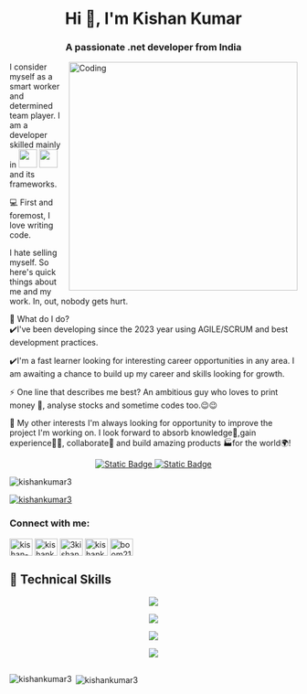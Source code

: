 <h1 align="center">Hi 👋, I'm Kishan Kumar</h1>
<h3 align="center">A passionate .net developer from India</h3>
<a href="https://kishan-kumar.vercel.app/">
    <img align="right" alt="Coding" width="400" src="https://images.squarespace-cdn.com/content/v1/5769fc401b631bab1addb2ab/1541580611624-TE64QGKRJG8SWAIUS7NS/coding-freak.gif">
</a>


I consider myself as a smart worker and determined team player. I am a developer skilled mainly in <img width="32px" src="https://github.com/hussainweb/hussainweb/blob/main/icons/dotnet.png"/> <img width="32px" src="https://github.com/hussainweb/hussainweb/blob/main/icons/csharp.png"/> and its frameworks.

:computer: First and foremost, I love writing code.

I hate selling myself. So here's quick things about me and my work. In, out, nobody gets hurt.

🌱 What do I do?<br/>
✔️I've been developing since the 2023 year using AGILE/SCRUM and best development practices.

✔️I'm a fast learner looking for interesting career opportunities in any area. I am awaiting a chance to build up my career and skills looking for growth.

⚡ One line that describes me best?
An ambitious guy who loves to print money 💸, analyse stocks and sometime codes too.😉😉

👯 My other interests
I'm always looking for opportunity to improve the project I'm working on. I look forward to absorb knowledge🧠,gain experience👨‍🏭, collaborate🤝 and build amazing products 🏭for the world🌍!

<p align="center">
  <a href="https://kishan-kumar.vercel.app/" target="_blank" rel="noopener noreferrer">
    <img alt="Static Badge" src="https://img.shields.io/badge/Portfolio-Green">
  </a>
  <a href="https://drive.google.com/file/d/1WoAzwAkx2pjkqnSgCn2yf-BaE2u3wxmk/view?usp=sharing" target="_blank" rel="noopener noreferrer">
    <img alt="Static Badge" src="https://img.shields.io/badge/Resume-blue">
  </a>
</p>

<p align="left"> <img src="https://komarev.com/ghpvc/?username=kishankumar3&label=Profile%20views&color=0e75b6&style=flat" alt="kishankumar3" /> </p>

<p align="left"> <a href="https://github.com/ryo-ma/github-profile-trophy"><img src="https://github-profile-trophy.vercel.app/?username=kishankumar3" alt="kishankumar3" /></a> </p>

<h3 align="left">Connect with me:</h3>
<p align="left">
<a href="https://linkedin.com/in/kishan-kumar-20784a172" target="blank"><img align="center" src="https://raw.githubusercontent.com/rahuldkjain/github-profile-readme-generator/master/src/images/icons/Social/linked-in-alt.svg" alt="kishan-kumar-20784a172" height="30" width="40" /></a>
<a href="https://kaggle.com/kishankumar3" target="blank"><img align="center" src="https://raw.githubusercontent.com/rahuldkjain/github-profile-readme-generator/master/src/images/icons/Social/kaggle.svg" alt="kishankumar3" height="30" width="40" /></a>
<a href="https://instagram.com/3kishan3" target="blank"><img align="center" src="https://raw.githubusercontent.com/rahuldkjain/github-profile-readme-generator/master/src/images/icons/Social/instagram.svg" alt="3kishan3" height="30" width="40" /></a>
<a href="https://www.leetcode.com/kishankumar3" target="blank"><img align="center" src="https://raw.githubusercontent.com/rahuldkjain/github-profile-readme-generator/master/src/images/icons/Social/leet-code.svg" alt="kishankumar3" height="30" width="40" /></a>
<a href="https://auth.geeksforgeeks.org/user/boom21kishan/profile" target="blank"><img align="center" src="https://raw.githubusercontent.com/rahuldkjain/github-profile-readme-generator/master/src/images/icons/Social/geeks-for-geeks.svg" alt="boom21kishan/profile" height="30" width="40" /></a>
</p>

## 💼 Technical Skills

<p align="center">
  <a href="https://skillicons.dev">
    <img src="https://skillicons.dev/icons?i=c,cpp,cs,js,py" />
  </a>
</p>

<p align="center">
  <a href="https://skillicons.dev">
    <img src="https://skillicons.dev/icons?i=angular,react,html,css,bootstrap,docker" />
  </a>
</p>

<p align="center">
  <a href="https://skillicons.dev">
    <img src="https://skillicons.dev/icons?i=azure,nodejs,dotnet,mongodb,mysql,gitlab,postman" />
  </a>
</p>

<p align="center">
  <a href="https://skillicons.dev">
    <img src="https://skillicons.dev/icons?i=rabbitmq,ts,aws,git,github,vercel,vscode,visualstudio" />
  </a>
</p>

##

<p><img align="left" src="https://github-readme-stats.vercel.app/api/top-langs?username=kishankumar3&show_icons=true&locale=en&layout=compact" alt="kishankumar3" /></p>

<p>&nbsp;<img align="center" src="https://github-readme-stats.vercel.app/api?username=kishankumar3&show_icons=true&locale=en" alt="kishankumar3" /></p>

<!---
KishanKumar3/KishanKumar3 is a ✨ special ✨ repository because its `README.md` (this file) appears on your GitHub profile.
You can click the Preview link to take a look at your changes.
--->
